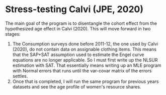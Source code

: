 # Stress-testing Calvi (JPE, 2020)

The main goal of the program is to disentangle the cohort effect from the hypothesized age effect in Calvi (2020). This will move forward in two stages: 

1. The Consumption surveys done before 2011-12, the one used by Calvi (2020), do not contain data on assignable clothing items. 
This means that the SAP+SAT assumption used to estimate the Engel curve equations are no longer applicable. So I must first write up the NLSUR estimation with SAT. 
That essentially means writing up an MLE program with Normal errors that runs until the var-covar matrix of the errors settles. 
2. Once that is completed, I will run the same program for previous years datasets and see the age profile of women's resource shares. 
